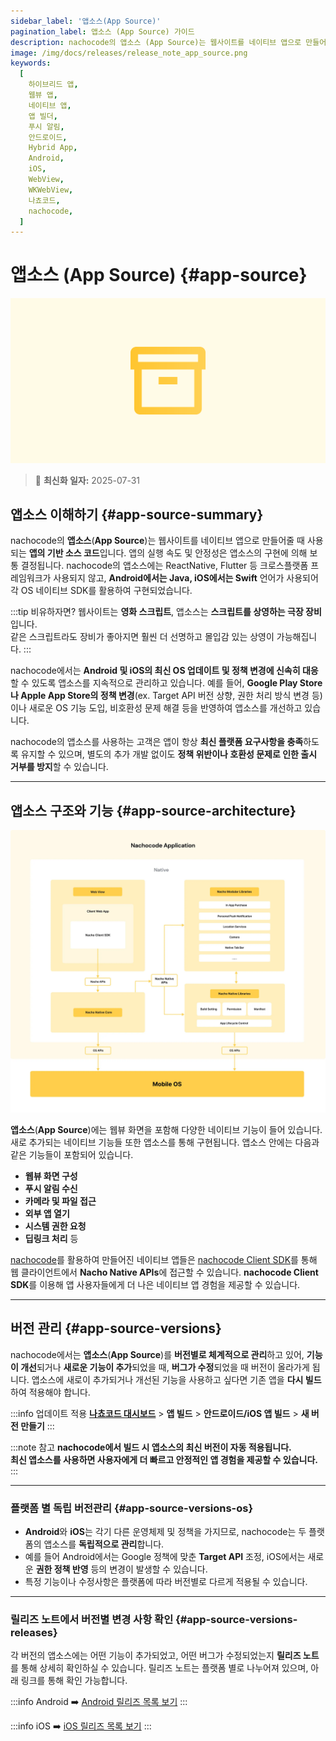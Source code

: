 ```yaml
---
sidebar_label: '앱소스(App Source)'
pagination_label: 앱소스 (App Source) 가이드
description: nachocode의 앱소스 (App Source)는 웹사이트를 네이티브 앱으로 만들어줄 때 사용되는 앱의 기반 소스 코드입니다. 푸시알림, 생체 인증, QR 스캐너, 디바이스 제어 등 고급 네이티브 기능이 포함되어있습니다. 새로운 기능이 나오면 버전이 올라갑니다.
image: /img/docs/releases/release_note_app_source.png
keywords:
  [
    하이브리드 앱,
    웹뷰 앱,
    네이티브 앱,
    앱 빌더,
    푸시 알림,
    안드로이드,
    Hybrid App,
    Android,
    iOS,
    WebView,
    WKWebView,
    나쵸코드,
    nachocode,
  ]
---
```


# 앱소스 (App Source) {#app-source}

![app-source](/img/docs/releases/release_note_app_source.png)

> 🔔 **최신화 일자:** 2025-07-31

## 앱소스 이해하기 {#app-source-summary}

nachocode의 **앱소스**(**App Source**)는 웹사이트를 네이티브 앱으로 만들어줄 때 사용되는 **앱의 기반 소스 코드**입니다. 앱의 실행 속도 및 안정성은 앱소스의 구현에 의해 보통 결정됩니다. nachocode의 앱소스에는 ReactNative, Flutter 등 크로스플랫폼 프레임워크가 사용되지 않고, **Android에서는 Java, iOS에서는 Swift** 언어가 사용되어 각 OS 네이티브 SDK를 활용하여 구현되었습니다.

:::tip 비유하자면?
웹사이트는 **영화 스크립트**, 앱소스는 **스크립트를 상영하는 극장 장비**입니다.  
같은 스크립트라도 장비가 좋아지면 훨씬 더 선명하고 몰입감 있는 상영이 가능해집니다.
:::

nachocode에서는 **Android 및 iOS의 최신 OS 업데이트 및 정책 변경에 신속히 대응**할 수 있도록 앱소스를 지속적으로 관리하고 있습니다.
예를 들어, **Google Play Store나 Apple App Store의 정책 변경**(ex. Target API 버전 상향, 권한 처리 방식 변경 등)이나 새로운 OS 기능 도입, 비호환성 문제 해결 등을 반영하여 앱소스를 개선하고 있습니다.

nachocode의 앱소스를 사용하는 고객은 앱이 항상 **최신 플랫폼 요구사항을 충족**하도록 유지할 수 있으며, 별도의 추가 개발 없이도 **정책 위반이나 호환성 문제로 인한 출시 거부를 방지**할 수 있습니다.

---

## 앱소스 구조와 기능 {#app-source-architecture}

![nachocode_application](/img/docs/nachocode_app.webp)

**앱소스**(**App Source**)에는 웹뷰 화면을 포함해 다양한 네이티브 기능이 들어 있습니다. 새로 추가되는 네이티브 기능들 또한 앱소스를 통해 구현됩니다. 앱소스 안에는 다음과 같은 기능들이 포함되어 있습니다.

- **웹뷰 화면 구성**
- **푸시 알림 수신**
- **카메라 및 파일 접근**
- **외부 앱 열기**
- **시스템 권한 요청**
- **딥링크 처리** 등

[nachocode](https://nachocode.io/?utm_source=docs&utm_medium=documentation&utm_campaign=devguide)를 활용하여 만들어진 네이티브 앱들은 [nachocode Client SDK](/docs/sdk/intro)를 통해 웹 클라이언트에서 **Nacho Native APIs**에 접근할 수 있습니다. **nachocode Client SDK**를 이용해 앱 사용자들에게 더 나은 네이티브 앱 경험을 제공할 수 있습니다.

---

## 버전 관리 {#app-source-versions}

nachocode에서는 **앱소스**(**App Source**)를 **버전별로 체계적으로 관리**하고 있어, **기능이 개선**되거나 **새로운 기능이 추가**되었을 때, **버그가 수정**되었을 때 버전이 올라가게 됩니다. 앱소스에 새로이 추가되거나 개선된 기능을 사용하고 싶다면 기존 앱을 **다시 빌드**하여 적용해야 합니다.

:::info 업데이트 적용
[**나쵸코드 대시보드**](https://nachocode.io/?utm_source=docs&utm_medium=documentation&utm_campaign=devguide) > **앱 빌드** > **안드로이드/iOS 앱 빌드** > **새 버전 만들기**
:::

:::note 참고
**nachocode에서 빌드 시 앱소스의 최신 버전이 자동 적용됩니다.  
최신 앱소스를 사용하면 사용자에게 더 빠르고 안정적인 앱 경험을 제공할 수 있습니다.**
:::

---

### 플랫폼 별 독립 버전관리 {#app-source-versions-os}

- **Android**와 **iOS**는 각기 다른 운영체제 및 정책을 가지므로, nachocode는 두 플랫폼의 앱소스를 **독립적으로 관리**합니다.
- 예를 들어 Android에서는 Google 정책에 맞춘 **Target API** 조정, iOS에서는 새로운 **권한 정책 반영** 등의 변경이 발생할 수 있습니다.
- 특정 기능이나 수정사항은 플랫폼에 따라 버전별로 다르게 적용될 수 있습니다.

---

### 릴리즈 노트에서 버전별 변경 사항 확인 {#app-source-versions-releases}

각 버전의 앱소스에는 어떤 기능이 추가되었고, 어떤 버그가 수정되었는지 **릴리즈 노트**를 통해 상세히 확인하실 수 있습니다.
릴리즈 노트는 플랫폼 별로 나누어져 있으며, 아래 링크를 통해 확인 가능합니다.

:::info Android
➡️ [Android 릴리즈 목록 보기](/docs/releases/v1/app-source/android/intro)
:::

:::info iOS
➡️ [iOS 릴리즈 목록 보기](/docs/releases/v1/app-source/ios/intro)
:::
